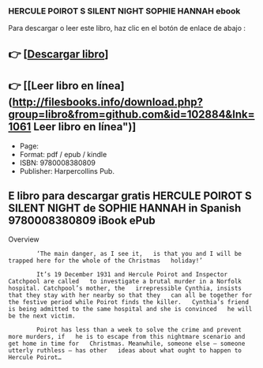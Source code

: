 ### HERCULE POIROT S SILENT NIGHT SOPHIE HANNAH ebook

Para descargar o leer este libro, haz clic en el botón de enlace de abajo :

## 👉  [**[Descargar libro](http://filesbooks.info/download.php?group=libro&from=github.com&id=102884&lnk=1061 "Descargar libro")**]

## 👉  [**[Leer libro en línea](http://filesbooks.info/download.php?group=libro&from=github.com&id=102884&lnk=1061 Leer libro en línea")**]




* Page: 
* Format: pdf / epub / kindle
* ISBN: 9780008380809
* Publisher: Harpercollins Pub.

## E libro para descargar gratis HERCULE POIROT S SILENT NIGHT de SOPHIE HANNAH in Spanish 9780008380809 iBook ePub

Overview

    
        
            ‘The main danger, as I see it,   is that you and I will be trapped here for the whole of the Christmas   holiday!’
            
            It’s 19 December 1931 and Hercule Poirot and Inspector Catchpool are called   to investigate a brutal murder in a Norfolk hospital. Catchpool’s mother, the   irrepressible Cynthia, insists that they stay with her nearby so that they   can all be together for the festive period while Poirot finds the killer.   Cynthia’s friend is being admitted to the same hospital and she is convinced   he will be the next victim.
            
            Poirot has less than a week to solve the crime and prevent more murders, if   he is to escape from this nightmare scenario and get home in time for   Christmas. Meanwhile, someone else – someone utterly ruthless – has other   ideas about what ought to happen to Hercule Poirot…
        
    




